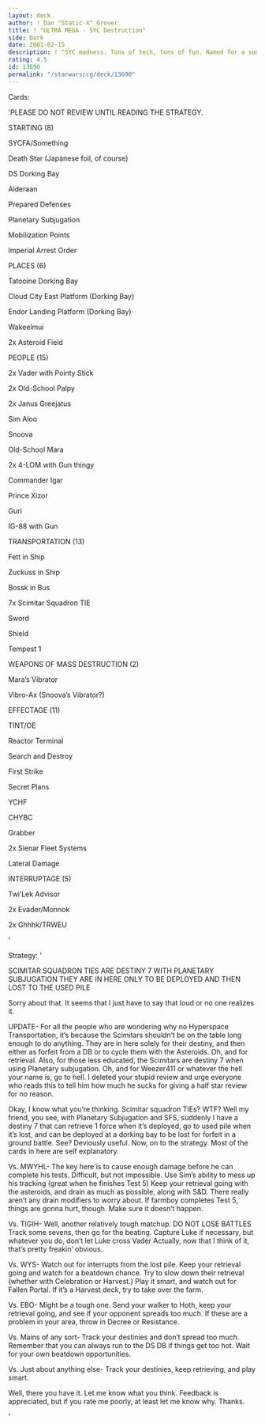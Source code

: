 ```yaml
---
layout: deck
author: ! Dan "Static-X" Grover
title: ! "ULTRA MEGA - SYC Destruction"
side: Dark
date: 2001-02-15
description: ! "SYC madness. Tons of tech, tons of fun. Named for a song by Powerman 5000."
rating: 4.5
id: 13690
permalink: "/starwarsccg/deck/13690"
---
```

Cards: 

'PLEASE DO NOT REVIEW UNTIL READING THE STRATEGY.


STARTING (8)

SYCFA/Something

Death Star (Japanese foil, of course)

DS Dorking Bay

Alderaan

Prepared Defenses

Planetary Subjugation

Mobilization Points

Imperial Arrest Order


PLACES (6)

Tatooine Dorking Bay

Cloud City East Platform (Dorking Bay)

Endor Landing Platform (Dorking Bay)

Wakeelmui

2x Asteroid Field


PEOPLE (15)

2x Vader with Pointy Stick

2x Old-School Palpy

2x Janus Greejatus

Sim Aloo

Snoova

Old-School Mara

2x 4-LOM with Gun thingy

Commander Igar

Prince Xizor

Guri

IG-88 with Gun


TRANSPORTATION (13)

Fett in Ship

Zuckuss in Ship

Bossk in Bus

7x Scimitar Squadron TIE

Sword

Shield

Tempest 1


WEAPONS OF MASS DESTRUCTION (2)

Mara&#8217;s Vibrator

Vibro-Ax (Snoova&#8217;s Vibrator?)


EFFECTAGE (11)

TINT/OE

Reactor Terminal

Search and Destroy

First Strike

Secret Plans

YCHF

CHYBC

Grabber

2x Sienar Fleet Systems

Lateral Damage


INTERRUPTAGE (5)

Twi&#8217;Lek Advisor

2x Evader/Monnok

2x Ghhhk/TRWEU

'

Strategy: '

SCIMITAR SQUADRON TIES ARE DESTINY 7 WITH PLANETARY SUBJUGATION THEY ARE IN HERE ONLY TO BE DEPLOYED AND THEN LOST TO THE USED PILE


Sorry about that. It seems that I just have to say that loud or no one realizes it.


UPDATE- For all the people who are wondering why no Hyperspace Transportation, it’s because the Scimitars shouldn’t be on the table long enough to do anything. They are in here solely for their destiny, and then either as forfeit from a DB or to cycle them with the Asteroids. Oh, and for retrieval. Also, for those less educated, the Scimitars are destiny 7 when using Planetary subjugation. Oh, and for Weezer411 or whatever the hell your name is, go to hell. I deleted your stupid review and urge everyone who reads this to tell him how much he sucks for giving a half star review for no reason.


Okay, I know what you’re thinking. Scimitar squadron TIEs? WTF? Well my friend, you see, with Planetary Subjugation and SFS, suddenly I have a destiny 7 that can retrieve 1 force when it’s deployed, go to used pile when it’s lost, and can be deployed at a dorking bay to be lost for forfeit in a ground battle. See? Deviously useful. Now, on to the strategy. Most of the cards in here are self explanatory.


Vs. MWYHL- The key here is to cause enough damage before he can complete his tests. Difficult, but not impossible. Use Sim’s ability to mess up his tracking (great when he finishes Test 5) Keep your retrieval going with the asteroids, and drain as much as possible, along with S&D. There really aren’t any drain modifiers to worry about. If farmboy completes Test 5, things are gonna hurt, though. Make sure it doesn’t happen.


Vs. TIGIH- Well, another relatively tough matchup. DO NOT LOSE BATTLES Track some sevens, then go for the beating. Capture Luke if necessary, but whatever you do, don’t let Luke cross Vader Actually, now that I think of it, that’s pretty freakin’ obvious.


Vs. WYS- Watch out for interrupts from the lost pile. Keep your retrieval going and watch for a beatdown chance. Try to slow down their retrieval (whether with Celebration or Harvest.) Play it smart, and watch out for Fallen Portal. If it’s a Harvest deck, try to take over the farm.


Vs. EBO- Might be a tough one. Send your walker to Hoth, keep your retrieval going, and see if your opponent spreads too much. If these are a problem in your area, throw in Decree or Resistance.


Vs. Mains of any sort- Track your destinies and don’t spread too much. Remember that you can always run to the DS DB if things get too hot. Wait for your own beatdown opportunities.


Vs. Just about anything else- Track your destinies, keep retrieving, and play smart.


Well, there you have it. Let me know what you think. Feedback is appreciated, but if you rate me poorly, at least let me know why. Thanks.

'
